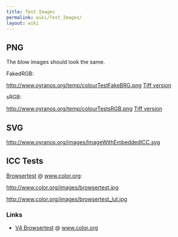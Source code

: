 ```yaml
---
title: Test Images
permalink: wiki/Test_Images/
layout: wiki
---
```


PNG
---

The blow images should look the same.

FakedRGB:

<http://www.oyranos.org/temp/colourTestFakeBRG.png> [Tiff
version](http://www.oyranos.org/temp/colourTestFakeBRG.tif)

sRGB:

<http://www.oyranos.org/temp/colourTestsRGB.png> [Tiff
version](http://www.oyranos.org/temp/colourTestsRGB.tif)

SVG
---

<http://www.oyranos.org/images/ImageWithEmbeddedICC.svg>

ICC Tests
---------

[Browsertest](http://www.color.org/browsertest.xalter) @ www.color.org:

<http://www.color.org/images/browsertest.jpg>

<http://www.color.org/images/browsertest_lut.jpg>

### Links

-   [V4 Browsertest](http://www.color.org/version4html.xalter) @
    www.color.org


